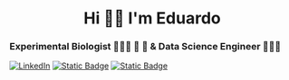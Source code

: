 <h1 align="center">Hi 👋🏼 I'm Eduardo</h1>
<h3 align="left">Experimental Biologist  👨🏻‍🔬 🌱 🔬 & Data Science Engineer  🧑🏻‍💻 </h3>



<a href="https://www.linkedin.com/in/eduardocordobaa/">
  <img alt="LinkedIn" src="https://img.shields.io/badge/-Eduardo_Cordoba-blue?style=flat-square&logo=Linkedin&logoColor=white&link=https://www.linkedin.com/in/eduardocordobaa/"></a>  
<a href="https://www.paypal.com/donate/?hosted_button_id=SFZ6SHWHBY2XA"> 
    <img alt="Static Badge" src="https://img.shields.io/badge/cafecito-purple?style=social&logo=buy%20me%20a%20coffee"></a> 
<a href="https://buymeacoffee.com/coae"> 
    <img alt="Static Badge" src="https://img.shields.io/badge/buy_me_a_coffee-purple?style=social&logo=buy%20me%20a%20coffee">
</a>
